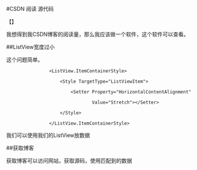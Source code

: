 #CSDN 阅读 源代码

【】

我想得到我CSDN博客的阅读量，那么我应该做一个软件，这个软件可以查看。

##ListView宽度过小

这个问题简单。

```
                <ListView.ItemContainerStyle>

                    <Style TargetType="ListViewItem">

                        <Setter Property="HorizontalContentAlignment"

                                Value="Stretch"></Setter>

                    </Style>

                </ListView.ItemContainerStyle>
```

我们可以使用我们的ListView放数据



##获取博客

获取博客可以访问网站，获取源码，使用匹配到的数据

